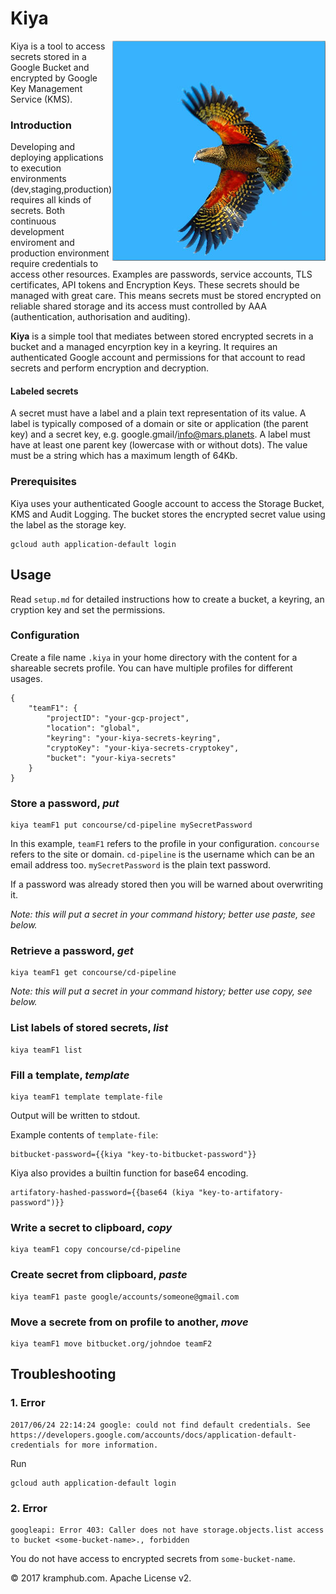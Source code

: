 # Kiya #

<img align="right" src="kea.jpg">

Kiya is a tool to access secrets stored in a Google Bucket and encrypted by Google Key Management Service (KMS).


### Introduction
Developing and deploying applications to execution environments (dev,staging,production) requires all kinds of secrets.
Both continuous development enviroment and production environment require credentials to access other resources.
Examples are passwords, service accounts, TLS certificates, API tokens and Encryption Keys. 
These secrets should be managed with great care.
This means secrets must be stored encrypted on reliable shared storage and its access must controlled by AAA (authentication, authorisation and auditing).

**Kiya** is a simple tool that mediates between stored encrypted secrets in a bucket and a managed encyrption key in a keyring. It requires an authenticated Google account and permissions for that account to read secrets and perform encryption and decryption.

#### Labeled secrets
A secret must have a label and a plain text representation of its value.
A label is typically composed of a domain or site or application (the parent key) and a secret key, e.g. google.gmail/info@mars.planets.
A label must have at least one parent key (lowercase with or without dots).
The value must be a string which has a maximum length of 64Kb.

### Prerequisites
Kiya uses your authenticated Google account to access the Storage Bucket, KMS and Audit Logging.
The bucket stores the encrypted secret value using the label as the storage key.

	gcloud auth application-default login
			
	
## Usage

Read `setup.md` for detailed instructions how to create a bucket, a keyring, an cryption key and set the permissions.

### Configuration

Create a file name `.kiya` in your home directory with the content for a shareable secrets profile. You can have multiple profiles for different usages.

	{
		"teamF1": {
			"projectID": "your-gcp-project",
			"location": "global",
			"keyring": "your-kiya-secrets-keyring",
			"cryptoKey": "your-kiya-secrets-cryptokey",
			"bucket": "your-kiya-secrets"
		}
	}

### Store a password, _put_

	kiya teamF1 put concourse/cd-pipeline mySecretPassword
	
In this example, `teamF1` refers to the profile in your configuration. `concourse` refers to the site or domain. `cd-pipeline` is the username which can be an email address too. `mySecretPassword` is the plain text password.

If a password was already stored then you will be warned about overwriting it.

_Note: this will put a secret in your command history; better use paste, see below._

### Retrieve a password, _get_

	kiya teamF1 get concourse/cd-pipeline

_Note: this will put a secret in your command history; better use copy, see below._	

### List labels of stored secrets, _list_

	kiya teamF1 list

### Fill a template, _template_

    kiya teamF1 template template-file

Output will be written to stdout.

Example contents of `template-file`:

    bitbucket-password={{kiya "key-to-bitbucket-password"}}
    
Kiya also provides a builtin function for base64 encoding.

    artifatory-hashed-password={{base64 (kiya "key-to-artifatory-password")}}

### Write a secret to clipboard, _copy_

	kiya teamF1 copy concourse/cd-pipeline

### Create secret from clipboard, _paste_

	kiya teamF1 paste google/accounts/someone@gmail.com

### Move a secrete from on profile to another, _move_

	kiya teamF1 move bitbucket.org/johndoe teamF2	

## Troubleshooting

### 1. Error

	2017/06/24 22:14:24 google: could not find default credentials. See https://developers.google.com/accounts/docs/application-default-credentials for more information.

Run

	gcloud auth application-default login

### 2. Error

	googleapi: Error 403: Caller does not have storage.objects.list access to bucket <some-bucket-name>., forbidden

You do not have access to encrypted secrets from `some-bucket-name`.

&copy; 2017 kramphub.com. Apache License v2.